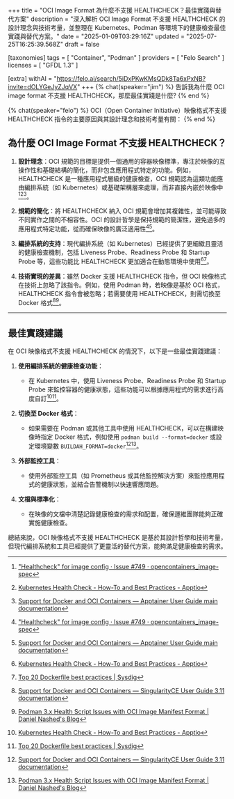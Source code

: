 +++
title = "OCI Image Format 為什麼不支援 HEALTHCHECK？最佳實踐與替代方案"
description = "深入解析 OCI Image Format 不支援 HEALTHCHECK 的設計理念與技術考量，並整理在 Kubernetes、Podman 等環境下的健康檢查最佳實踐與替代方案。"
date = "2025-01-09T03:29:16Z"
updated = "2025-07-25T16:25:39.568Z"
draft = false

[taxonomies]
tags = [ "Container", "Podman" ]
providers = [ "Felo Search" ]
licenses = [ "GFDL 1.3" ]

[extra]
withAI = "<https://felo.ai/search/5iDxPKwKMsQDk8Ta6xPxNB?invite=dOLYGeJyZJqVX>"
+++
{% chat(speaker="jim") %}
告訴我為什麼 OCI image format 不支援 HEALTHCHECK，那麼最佳實踐是什麼?
{% end %}

{% chat(speaker="felo") %}
OCI（Open Container Initiative）映像格式不支援 HEALTHCHECK 指令的主要原因與其設計理念和技術考量有關：
{% end %}

## 為什麼 OCI Image Format 不支援 HEALTHCHECK？

1. **設計理念**：OCI 規範的目標是提供一個通用的容器映像標準，專注於映像的互操作性和基礎結構的簡化，而非包含應用程式特定的功能。例如，HEALTHCHECK 是一種應用程式層級的健康檢查，OCI 規範認為這類功能應由編排系統（如 Kubernetes）或基礎架構層來處理，而非直接內嵌於映像中[^1][^5][^7]。

2. **規範的簡化**：將 HEALTHCHECK 納入 OCI 規範會增加其複雜性，並可能導致不同實作之間的不相容性。OCI 的設計哲學是保持規範的簡潔性，避免過多的應用程式特定功能，從而確保映像的廣泛適用性[^1][^7]。

3. **編排系統的支持**：現代編排系統（如 Kubernetes）已經提供了更細緻且靈活的健康檢查機制，包括 Liveness Probe、Readiness Probe 和 Startup Probe 等，這些功能比 HEALTHCHECK 更加適合在動態環境中使用[^5][^28]。

4. **技術實現的差異**：雖然 Docker 支援 HEALTHCHECK 指令，但 OCI 映像格式在技術上忽略了該指令。例如，使用 Podman 時，若映像是基於 OCI 格式，HEALTHCHECK 指令會被忽略；若需要使用 HEALTHCHECK，則需切換至 Docker 格式[^9][^32]。

---

## 最佳實踐建議

在 OCI 映像格式不支援 HEALTHCHECK 的情況下，以下是一些最佳實踐建議：

1. **使用編排系統的健康檢查功能**：
   - 在 Kubernetes 中，使用 Liveness Probe、Readiness Probe 和 Startup Probe 來監控容器的健康狀態，這些功能可以根據應用程式的需求進行高度自訂[^5][^28]。

2. **切換至 Docker 格式**：
   - 如果需要在 Podman 或其他工具中使用 HEALTHCHECK，可以在構建映像時指定 Docker 格式，例如使用 `podman build --format=docker` 或設定環境變數 `BUILDAH_FORMAT=docker`[^9][^32]。

3. **外部監控工具**：
   - 使用外部監控工具（如 Prometheus 或其他監控解決方案）來監控應用程式的健康狀態，並結合告警機制以快速響應問題。

4. **文檔與標準化**：
   - 在映像的文檔中清楚記錄健康檢查的需求和配置，確保運維團隊能夠正確實施健康檢查。

總結來說，OCI 映像格式不支援 HEALTHCHECK 是基於其設計哲學和技術考量，但現代編排系統和工具已經提供了更靈活的替代方案，能夠滿足健康檢查的需求。

[^1]: ["Healthcheck" for image config · Issue #749 · opencontainers_image-spec](https://github.com/opencontainers/image-spec/issues/749)
[^5]: [Kubernetes Health Check - How-To and Best Practices - Apptio](https://www.apptio.com/blog/kubernetes-health-check/?src=kc-blog)
[^7]: [Support for Docker and OCI Containers — Apptainer User Guide main documentation](https://apptainer.org/docs/user/main/docker_and_oci.html)
[^9]: [Support for Docker and OCI Containers — SingularityCE User Guide 3.11 documentation](https://docs.sylabs.io/guides/3.11/user-guide/singularity_and_docker.html)
[^28]: [Top 20 Dockerfile best practices | Sysdig](https://sysdig.com/learn-cloud-native/dockerfile-best-practices/)
[^32]: [Podman 3.x Health Script Issues with OCI Image Manifest Format | Daniel Nashed's Blog](https://blog.nashcom.de/nashcomblog.nsf/dx/podman-3.x-health-script-issues-with-oci-image-manifest-format.htm)
